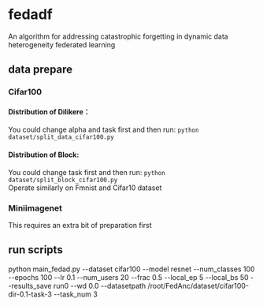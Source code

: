 # fedadf
An algorithm for addressing catastrophic forgetting in dynamic data heterogeneity federated learning
## data prepare
### Cifar100
#### Distribution of Dilikere：
You could change alpha and task first and then run:
`python dataset/split_data_cifar100.py`
#### Distribution of Block:
You could change task first and then run:
`python dataset/split_block_cifar100.py`  
Operate similarly on Fmnist and Cifar10 dataset
### Miniimagenet
This requires an extra bit of preparation first
## run scripts
python main_fedad.py --dataset cifar100 --model resnet --num_classes 100 --epochs 100 --lr 0.1 --num_users 20 --frac 0.5 --local_ep 5 --local_bs 50 --results_save run0 --wd 0.0 --datasetpath /root/FedAnc/dataset/cifar100-dir-0.1-task-3 --task_num 3
